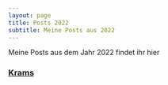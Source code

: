 ```yaml
---
layout: page
title: Posts 2022
subtitle: Meine Posts aus 2022
---
```


Meine Posts aus dem Jahr 2022 findet ihr hier

### [Krams](_posts/posts2022/October/first-wallpaper "Versuche es doch mal")
